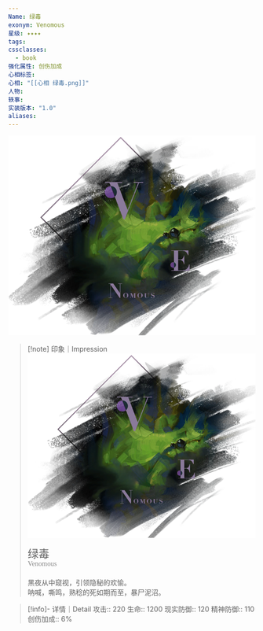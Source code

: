 ```yaml
---
Name: 绿毒
exonym: Venomous
星级: ✦✦✦✦
tags: 
cssclasses:
  - book
强化属性: 创伤加成
心相标签: 
心相: "[[心相 绿毒.png]]"
人物: 
轶事: 
实装版本: "1.0"
aliases: 
---
```

![cover](assets/绿毒｜Venomous.assets/心相%20绿毒.png)

> [!note] 印象｜Impression
> ![心相 绿毒|inlL|300](assets/绿毒｜Venomous.assets/心相%20绿毒.png)
> <p style="font-family: '家族宋', sans-serif; font-size: 22px; line-height: 0.75; text-indent: 0;">绿毒<br><span style="font-family: serif; font-size: 14px; color: #888888;">Venomous</span></p>
> 
> 黑夜从中窥视，引领隐秘的欢愉。  
> 呐喊，嘶鸣，熟稔的死如期而至，暴尸泥沼。

> [!info]- 详情｜Detail
> 攻击:: 220
> 生命:: 1200
> 现实防御:: 120
> 精神防御:: 110
> 创伤加成:: 6%
